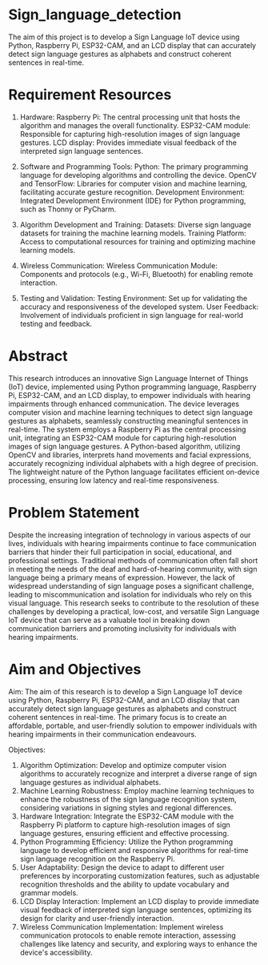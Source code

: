 # Sign_language_detection
The aim of this project is to develop a Sign Language IoT device using Python, Raspberry Pi, ESP32-CAM, and an LCD display that can accurately detect sign language gestures as alphabets and construct coherent sentences in real-time. 


# Requirement Resources
1.	Hardware:
Raspberry Pi: The central processing unit that hosts the algorithm and manages the overall functionality.
ESP32-CAM module: Responsible for capturing high-resolution images of sign language gestures.
LCD display: Provides immediate visual feedback of the interpreted sign language sentences.

2.	Software and Programming Tools:
Python: The primary programming language for developing algorithms and controlling the device.
OpenCV and TensorFlow: Libraries for computer vision and machine learning, facilitating accurate gesture recognition.
Development Environment: Integrated Development Environment (IDE) for Python programming, such as Thonny or PyCharm.

3.	Algorithm Development and Training:
Datasets: Diverse sign language datasets for training the machine learning models.
Training Platform: Access to computational resources for training and optimizing machine learning models.

4.	Wireless Communication:
Wireless Communication Module: Components and protocols (e.g., Wi-Fi, Bluetooth) for enabling remote interaction.

5.	Testing and Validation:
Testing Environment: Set up for validating the accuracy and responsiveness of the developed system.
User Feedback: Involvement of individuals proficient in sign language for real-world testing and feedback.


# Abstract
This research introduces an innovative Sign Language Internet of Things (IoT) device, implemented using Python programming language, Raspberry Pi, ESP32-CAM, and an LCD display, to empower individuals with hearing impairments through enhanced communication. The device leverages computer vision and machine learning techniques to detect sign language gestures as alphabets, seamlessly constructing meaningful sentences in real-time. The system employs a Raspberry Pi as the central processing unit, integrating an ESP32-CAM module for capturing high-resolution images of sign language gestures. A Python-based algorithm, utilizing OpenCV and libraries, interprets hand movements and facial expressions, accurately recognizing individual alphabets with a high degree of precision. The lightweight nature of the Python language facilitates efficient on-device processing, ensuring low latency and real-time responsiveness.


# Problem Statement
Despite the increasing integration of technology in various aspects of our lives, individuals with hearing impairments continue to face communication barriers that hinder their full participation in social, educational, and professional settings. Traditional methods of communication often fall short in meeting the needs of the deaf and hard-of-hearing community, with sign language being a primary means of expression. However, the lack of widespread understanding of sign language poses a significant challenge, leading to miscommunication and isolation for individuals who rely on this visual language. This research seeks to contribute to the resolution of these challenges by developing a practical, low-cost, and versatile Sign Language IoT device that can serve as a valuable tool in breaking down communication barriers and promoting inclusivity for individuals with hearing impairments.


# Aim and Objectives
Aim: The aim of this research is to develop a Sign Language IoT device using Python, Raspberry Pi, ESP32-CAM, and an LCD display that can accurately detect sign language gestures as alphabets and construct coherent sentences in real-time. The primary focus is to create an affordable, portable, and user-friendly solution to empower individuals with hearing impairments in their communication endeavours.

Objectives:
1.	Algorithm Optimization: Develop and optimize computer vision algorithms to accurately recognize and interpret a diverse range of sign language gestures as individual alphabets.
2.	Machine Learning Robustness: Employ machine learning techniques to enhance the robustness of the sign language recognition system, considering variations in signing styles and regional differences.
3.	Hardware Integration: Integrate the ESP32-CAM module with the Raspberry Pi platform to capture high-resolution images of sign language gestures, ensuring efficient and effective processing.
4.	Python Programming Efficiency: Utilize the Python programming language to develop efficient and responsive algorithms for real-time sign language recognition on the Raspberry Pi.
5.	User Adaptability: Design the device to adapt to different user preferences by incorporating customization features, such as adjustable recognition thresholds and the ability to update vocabulary and grammar models.
6.	LCD Display Interaction: Implement an LCD display to provide immediate visual feedback of interpreted sign language sentences, optimizing its design for clarity and user-friendly interaction.
7.	Wireless Communication Implementation: Implement wireless communication protocols to enable remote interaction, assessing challenges like latency and security, and exploring ways to enhance the device's accessibility.


